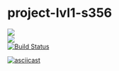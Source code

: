 # project-lvl1-s356
<a href="https://codeclimate.com/github/codeclimate/codeclimate/maintainability"><img src="https://api.codeclimate.com/v1/badges/a99a88d28ad37a79dbf6/maintainability" /></a> <br>
<a href="https://codeclimate.com/github/codeclimate/codeclimate/test_coverage"><img src="https://api.codeclimate.com/v1/badges/a99a88d28ad37a79dbf6/test_coverage" /></a> <br>
[![Build Status](https://travis-ci.org/svyborov/project-lvl1-s356.svg?branch=master)](https://travis-ci.org/svyborov/project-lvl1-s356)

[![asciicast](https://asciinema.org/a/tgXGzeHNzS8LYI0GgiOxI64eW.png)](https://asciinema.org/a/tgXGzeHNzS8LYI0GgiOxI64eW)
